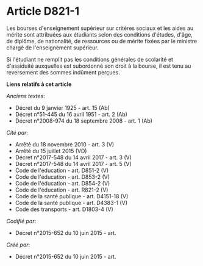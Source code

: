 # Article D821-1

Les bourses d'enseignement supérieur sur critères sociaux et les aides au mérite sont attribuées aux étudiants selon des
conditions d'études, d'âge, de diplôme, de nationalité, de ressources ou de mérite fixées par le ministre chargé de
l'enseignement supérieur.

Si l'étudiant ne remplit pas les conditions générales de scolarité et d'assiduité auxquelles est subordonné son droit à la
bourse, il est tenu au reversement des sommes indûment perçues.

**Liens relatifs à cet article**

_Anciens textes_:

  - Décret du 9 janvier 1925 - art. 15 (Ab)
  - Décret n°51-445 du 16 avril 1951 - art. 2 (Ab)
  - Décret n°2008-974 du 18 septembre 2008 - art. 1 (Ab)

_Cité par_:

  - Arrêté du 18 novembre 2010 - art. 3 (V)
  - Arrêté du 15 juillet 2015 (VD)
  - Décret n°2017-548 du 14 avril 2017 - art. 3 (V)
  - Décret n°2017-548 du 14 avril 2017 - art. 5 (V)
  - Code de l'éducation - art. D851-2 (V)
  - Code de l'éducation - art. D853-2 (V)
  - Code de l'éducation - art. D854-2 (V)
  - Code de l'éducation - art. R821-2 (V)
  - Code de la santé publique - art. D4151-18 (V)
  - Code de la santé publique - art. D4383-1 (V)
  - Code des transports - art. D1803-4 (V)

_Codifié par_:

  - Décret n°2015-652 du 10 juin 2015 - art.

_Créé par_:

  - Décret n°2015-652 du 10 juin 2015 - art.
